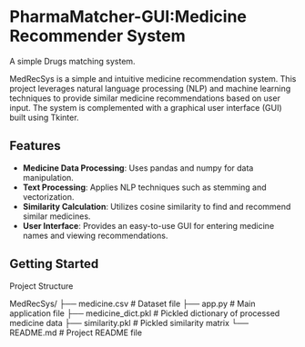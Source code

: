 # PharmaMatcher-GUI:Medicine Recommender System
A simple Drugs matching system.

MedRecSys is a simple and intuitive medicine recommendation system. This project leverages natural language processing (NLP) and machine learning techniques to provide similar medicine recommendations based on user input. The system is complemented with a graphical user interface (GUI) built using Tkinter.

## Features

- **Medicine Data Processing**: Uses pandas and numpy for data manipulation.
- **Text Processing**: Applies NLP techniques such as stemming and vectorization.
- **Similarity Calculation**: Utilizes cosine similarity to find and recommend similar medicines.
- **User Interface**: Provides an easy-to-use GUI for entering medicine names and viewing recommendations.

## Getting Started

Project Structure

MedRecSys/
├── medicine.csv             # Dataset file
├── app.py                   # Main application file
├── medicine_dict.pkl        # Pickled dictionary of processed medicine data
├── similarity.pkl           # Pickled similarity matrix
└── README.md                # Project README file

